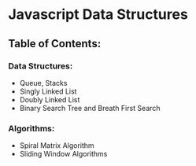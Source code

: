 # Javascript Data Structures
## Table of Contents: 
### Data Structures: 
- Queue, Stacks
- Singly Linked List 
- Doubly Linked List
- Binary Search Tree and Breath First Search 

### Algorithms: 
- Spiral Matrix Algorithm
- Sliding Window Algorithms


